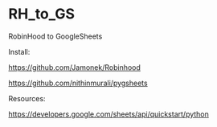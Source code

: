 # RH_to_GS
RobinHood to GoogleSheets


Install:

https://github.com/Jamonek/Robinhood

https://github.com/nithinmurali/pygsheets


Resources:

https://developers.google.com/sheets/api/quickstart/python


